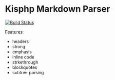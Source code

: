 # Kisphp Markdown Parser

[![Build Status](https://travis-ci.org/kisphp/markdown-parser.svg?branch=master)](https://travis-ci.org/kisphp/markdown-parser)

Features:
- headers
- strong
- emphasis
- inline code
- strkethrough
- blockquotes
- subtree parsing
